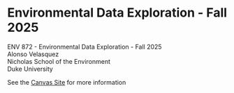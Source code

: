 # Environmental Data Exploration - Fall 2025
ENV 872 - Environmental Data Exploration - Fall 2025  
Alonso Velasquez  
Nicholas School of the Environment  
Duke University  

See the [Canvas Site](https://canvas.duke.edu/courses/62351) for more information
